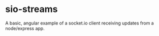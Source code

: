 sio-streams
===========

A basic, angular example of a socket.io client receiving updates from a node/express app.
